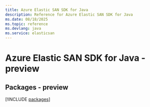 ```yaml
---
title: Azure Elastic SAN SDK for Java
description: Reference for Azure Elastic SAN SDK for Java
ms.date: 08/18/2025
ms.topic: reference
ms.devlang: java
ms.service: elasticsan
---
```

# Azure Elastic SAN SDK for Java - preview
## Packages - preview
[!INCLUDE [packages](elastic-san-index.md)]